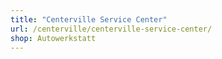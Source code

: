 ```yaml
---
title: "Centerville Service Center"
url: /centerville/centerville-service-center/
shop: Autowerkstatt
---
```

